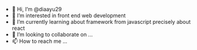 - 👋 Hi, I’m @diaayu29
- 👀 I’m interested in front end web development
- 🌱 I’m currently learning about framework from javascript precisely about react
- 💞️ I’m looking to collaborate on ...
- 📫 How to reach me ...

<!---
diaayu29/diaayu29 is a ✨ special ✨ repository because its `README.md` (this file) appears on your GitHub profile.
You can click the Preview link to take a look at your changes.
--->
